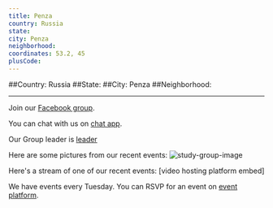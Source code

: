 ```yaml
---
title: Penza
country: Russia
state: 
city: Penza
neighborhood: 
coordinates: 53.2, 45
plusCode:
---
```


##Country: Russia
##State: 
##City: Penza
##Neighborhood: 
*****
Join our [Facebook group](https://www.facebook.com/groups/free.code.camp.penza).

You can chat with us on [chat app]().

Our Group leader is [leader]()

Here are some pictures from our recent events:
![study-group-image]()

Here's a stream of one of our recent events:
[video hosting platform embed]

We have events every Tuesday. You can RSVP for an event on [event platform]().
